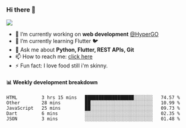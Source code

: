 ### Hi there 👋

<!--
**Aman-zishan/Aman-zishan** is a ✨ _special_ ✨ repository because its `README.md` (this file) appears on your GitHub profile.-->

![](https://github-readme-stats.vercel.app/api?username=Aman-zishan&count_private=true&theme=dark&show_icons=true)




- 🔭 I’m currently working on **web development** [@HyperGO](https://www.hypergo.in)
- 🌱 I’m currently learning Flutter :bird:
- 💬 Ask me about **Python, Flutter, REST APIs, Git**
- 📫 How to reach me: [click here](https://www.amanzishan.me)
- ⚡ Fun fact: I love food still i'm skinny.

#### :bar_chart: Weekly development breakdown

<!--START_SECTION:waka-->
```text
HTML         3 hrs 15 mins   ██████████████████░░░░░░░   74.57 % 
Other        28 mins         ██░░░░░░░░░░░░░░░░░░░░░░░   10.99 % 
JavaScript   25 mins         ██░░░░░░░░░░░░░░░░░░░░░░░   09.73 % 
Dart         6 mins          ░░░░░░░░░░░░░░░░░░░░░░░░░   02.35 % 
JSON         3 mins          ░░░░░░░░░░░░░░░░░░░░░░░░░   01.48 %
```
<!--END_SECTION:waka-->

